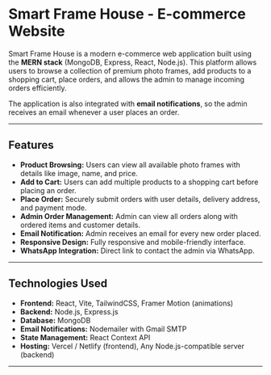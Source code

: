 # Smart Frame House - E-commerce Website

Smart Frame House is a modern e-commerce web application built using the **MERN stack** (MongoDB, Express, React, Node.js). This platform allows users to browse a collection of premium photo frames, add products to a shopping cart, place orders, and allows the admin to manage incoming orders efficiently.  

The application is also integrated with **email notifications**, so the admin receives an email whenever a user places an order.

---

## Features

- **Product Browsing:** Users can view all available photo frames with details like image, name, and price.  
- **Add to Cart:** Users can add multiple products to a shopping cart before placing an order.  
- **Place Order:** Securely submit orders with user details, delivery address, and payment mode.  
- **Admin Order Management:** Admin can view all orders along with ordered items and customer details.  
- **Email Notification:** Admin receives an email for every new order placed.  
- **Responsive Design:** Fully responsive and mobile-friendly interface.  
- **WhatsApp Integration:** Direct link to contact the admin via WhatsApp.  

---

## Technologies Used

- **Frontend:** React, Vite, TailwindCSS, Framer Motion (animations)  
- **Backend:** Node.js, Express.js  
- **Database:** MongoDB  
- **Email Notifications:** Nodemailer with Gmail SMTP  
- **State Management:** React Context API  
- **Hosting:** Vercel / Netlify (frontend), Any Node.js-compatible server (backend)  

---

